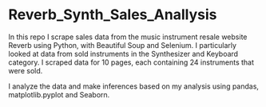 # Reverb_Synth_Sales_Anallysis

In this repo I scrape sales data from the music instrument resale website Reverb using Python, with Beautiful Soup and Selenium. I particularly looked at data from sold instruments in the Synthesizer and Keyboard category. I scraped data for 10 pages, each containing 24 instruments that were sold.

I analyze the data and make inferences based on my analysis using pandas, matplotlib.pyplot and Seaborn.
